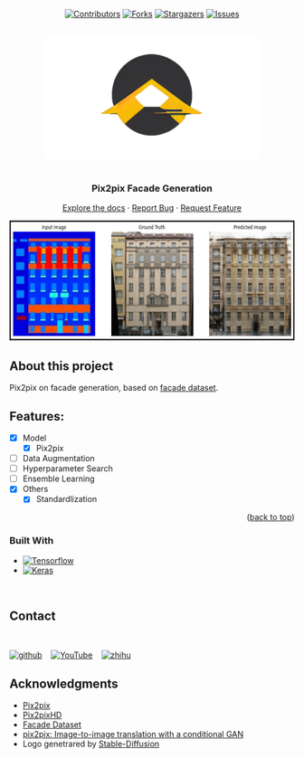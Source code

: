 
<a name="readme-top"></a>

<div align="center">

[![Contributors][contributors-shield]][contributors-url]
[![Forks][forks-shield]][forks-url]
[![Stargazers][stars-shield]][stars-url]
[![Issues][issues-shield]][issues-url]

</div>
<!-- [![MIT License][license-shield]][license-url]
[![LinkedIn][linkedin-shield]][linkedin-url] -->

<br />
<div align="center">
  <a href="https://github.com/dr413677671/Pix2pix-Facade-Generation">
    <img src="docs/logo.png" alt="Logo" width="384" height="216">
  </a>
</div>
<!-- PROJECT LOGO -->
<br />
<div align="center">


  <h3 align="center">Pix2pix Facade Generation</h3>
  <p align="center">
    <!-- <br />
    <a href="https://huggingface.co/spaces/darkCat/Pix2pix-Facade-Generation"><strong>Play the model »</strong></a>
    <br /> -->
    <!-- <br /> -->
    <a href="https://github.com/dr413677671/Pix2pix-Facade-Generation/README.md">Explore the docs</a>
    ·
    <a href="https://github.com/dr413677671/Pix2pix-Facade-Generation/issues">Report Bug</a>
    ·
    <a href="https://github.com/dr413677671/Pix2pix-Facade-Generation/issues">Request Feature</a>
  </p>
</div>


<!-- ABOUT THE PROJECT -->

<div align=center>
<img src='docs/screenshot.JPG' width=645 height=212>
</div>

## About this project

Pix2pix on facade generation, based on [facade dataset](http://efrosgans.eecs.berkeley.edu/pix2pix/datasets/).

## Features:

- [x] Model
    - [x] Pix2pix
- [ ] Data Augmentation
- [ ] Hyperparameter Search
- [ ] Ensemble Learning
- [x] Others
    - [x] Standardlization

<p align="right">(<a href="#readme-top">back to top</a>)</p>

### Built With

<!-- * [![Python][python-img]][python-url] -->
* [![Tensorflow][Tensorflow]][Tensorflow-url]
* [![Keras][Keras]][Keras-url]

<br>

## Contact

<br>

[<img src='https://cdn.jsdelivr.net/npm/simple-icons@3.0.1/icons/github.svg' alt='github' margin='10px' height='40'>](https://github.com/https://github.com/dr413677671) &nbsp;&nbsp; [<img src='https://cdn.jsdelivr.net/npm/simple-icons@3.0.1/icons/youtube.svg' alt='YouTube' height='40'>](https://www.youtube.com/channel/https://www.youtube.com/@randuan9718/videos) &nbsp;&nbsp; [<img src='https://cdn.jsdelivr.net/npm/simple-icons@3.0.1/icons/zhihu.svg' alt='zhihu' height='40'>](https://www.zhihu.com/people/kumonoue) 

## Acknowledgments

* [Pix2pix](https://github.com/phillipi/pix2pix)
* [Pix2pixHD](https://github.com/NVIDIA/pix2pixHD)
* [Facade Dataset](http://efrosgans.eecs.berkeley.edu/pix2pix/datasets/)
* [pix2pix: Image-to-image translation with a conditional GAN](https://www.tensorflow.org/tutorials/generative/pix2pix)
* Logo genetrared by <a href="https://github.com/CompVis/stable-diffusion">Stable-Diffusion</a>

[contributors-shield]: https://img.shields.io/github/contributors/dr413677671/Pix2pix-Facade-Generation.svg?style=for-the-badge
[contributors-url]: https://github.com/dr413677671/Pix2pix-Facade-Generation/graphs/contributors
[forks-shield]: https://img.shields.io/github/forks/dr413677671/Pix2pix-Facade-Generation.svg?style=for-the-badge
[forks-url]: https://github.com/dr413677671/Pix2pix-Facade-Generation/network/members
[stars-shield]: https://img.shields.io/github/stars/dr413677671/Pix2pix-Facade-Generation.svg?style=for-the-badge
[stars-url]: https://github.com/dr413677671/Pix2pix-Facade-Generation/stargazers
[issues-shield]: https://img.shields.io/github/issues/dr413677671/Pix2pix-Facade-Generation.svg?style=for-the-badge
[issues-url]: https://github.com/dr413677671/Pix2pix-Facade-Generation/issues

[python-img]: https://img.shields.io/badge/Python-FFD43B?style=for-the-badge&logo=python&logoColor=blue
[python-url]: https://www.python.org/
[Tensorflow]: https://img.shields.io/badge/TensorFlow-FF6F00?style=for-the-badge&logo=tensorflow&logoColor=white
[Tensorflow-url]: https://github.com/tensorflow/tensorflow
[Keras]: https://img.shields.io/badge/Keras-FF0000?style=for-the-badge&logo=keras&logoColor=white
[Keras-url]: https://github.com/keras-team/keras